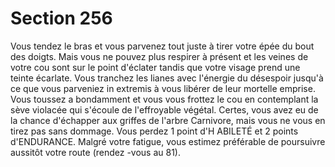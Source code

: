 # Section 256

Vous tendez le bras et vous parvenez tout juste à tirer votre épée
du bout des doigts. Mais vous ne pouvez plus respirer à présent et
les veines de votre cou sont sur le point d'éclater tandis que votre
visage prend une teinte écarlate. Vous tranchez les lianes avec
l'énergie du désespoir jusqu'à ce que vous parveniez  in extremis  à
vous libérer de leur mortelle emprise. Vous toussez a bondamment
et vous vous frottez le cou en contemplant la sève violacée qui
s'écoule de l'effroyable végétal. Certes, vous avez eu de la chance
d'échapper aux griffes de l'arbre Carnivore, mais vous ne vous en
tirez pas sans dommage. Vous perdez 1 point d'H ABILETÉ et 2
points d'ENDURANCE. Malgré votre fatigue, vous estimez
préférable de poursuivre aussitôt votre route (rendez -vous au 81).